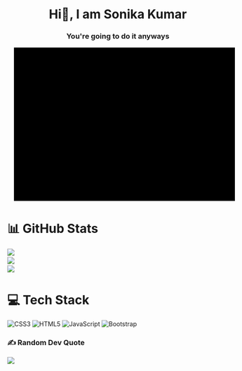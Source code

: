<h1 align="center">Hi👋, I am  Sonika Kumar</h1>
<h3 align="center">You're going to do it anyways</h3>
 
 <img src="Black and White Animated Personal Name Initials Logo.gif" style="width: 700px; height: 350px; padding-left:15px">
 
# 📊 GitHub Stats
![](https://github-readme-stats.vercel.app/api?username=sonikak004&theme=default&hide_border=false&include_all_commits=false&count_private=false)<br/>
![](https://github-readme-streak-stats.herokuapp.com/?user=sonikak004&theme=default&hide_border=false)<br/>
![](https://github-readme-stats.vercel.app/api/top-langs/?username=sonikak004&theme=default&hide_border=false&include_all_commits=false&count_private=false&layout=compact)


# 💻 Tech Stack
![CSS3](https://img.shields.io/badge/css3-%231572B6.svg?style=for-the-badge&logo=css3&logoColor=white) ![HTML5](https://img.shields.io/badge/html5-%23E34F26.svg?style=for-the-badge&logo=html5&logoColor=white) ![JavaScript](https://img.shields.io/badge/javascript-%23323330.svg?style=for-the-badge&logo=javascript&logoColor=%23F7DF1E) ![Bootstrap](https://img.shields.io/badge/bootstrap-%23563D7C.svg?style=for-the-badge&logo=bootstrap&logoColor=white)

### ✍️ Random Dev Quote
![](https://quotes-github-readme.vercel.app/api?type=horizontal&theme=light)

